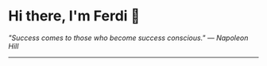 <h1>Hi there, I'm Ferdi 👋</h1>

<p><em>
  "Success comes to those who become success conscious." — Napoleon Hill
</em></p>

---
